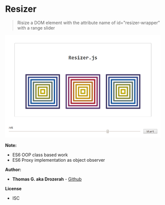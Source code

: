 # Resizer

> Risize a DOM element with the attribute name of id="resizer-wrapper" with a range slider

![alt](https://raw.githubusercontent.com/Drozerah/MyGitHubStorage/master/img/resizer/resizer.js.png)

__Note:__

- ES6 OOP class based work
- ES6 Proxy implementation as object observer

__Author:__

* **Thomas G. aka Drozerah** - [Github](https://github.com/Drozerah)

__License__

* ISC